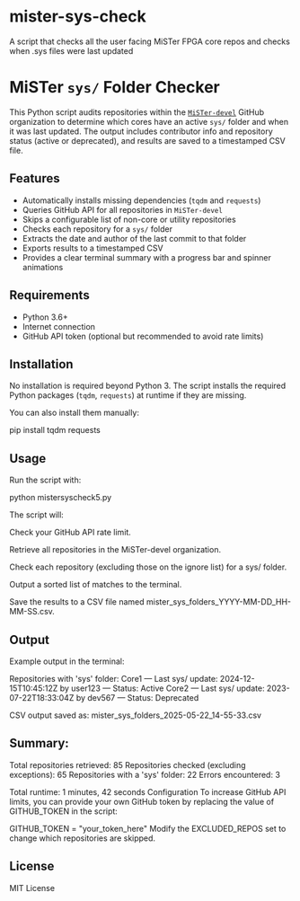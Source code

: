 # mister-sys-check
A script that checks all the user facing MiSTer FPGA core repos and checks when .sys files were last updated 

# MiSTer `sys/` Folder Checker

This Python script audits repositories within the [`MiSTer-devel`](https://github.com/MiSTer-devel) GitHub organization to determine which cores have an active `sys/` folder and when it was last updated. The output includes contributor info and repository status (active or deprecated), and results are saved to a timestamped CSV file.

## Features

- Automatically installs missing dependencies (`tqdm` and `requests`)
- Queries GitHub API for all repositories in `MiSTer-devel`
- Skips a configurable list of non-core or utility repositories
- Checks each repository for a `sys/` folder
- Extracts the date and author of the last commit to that folder
- Exports results to a timestamped CSV
- Provides a clear terminal summary with a progress bar and spinner animations

## Requirements

- Python 3.6+
- Internet connection
- GitHub API token (optional but recommended to avoid rate limits)

## Installation

No installation is required beyond Python 3. The script installs the required Python packages (`tqdm`, `requests`) at runtime if they are missing.

You can also install them manually:

pip install tqdm requests

## Usage
Run the script with:

python mistersyscheck5.py

The script will:

Check your GitHub API rate limit.

Retrieve all repositories in the MiSTer-devel organization.

Check each repository (excluding those on the ignore list) for a sys/ folder.

Output a sorted list of matches to the terminal.

Save the results to a CSV file named mister_sys_folders_YYYY-MM-DD_HH-MM-SS.csv.

## Output
Example output in the terminal:

Repositories with 'sys' folder:
Core1 — Last sys/ update: 2024-12-15T10:45:12Z by user123 — Status: Active
Core2 — Last sys/ update: 2023-07-22T18:33:04Z by dev567 — Status: Deprecated

CSV output saved as: mister_sys_folders_2025-05-22_14-55-33.csv

## Summary:
Total repositories retrieved: 85
Repositories checked (excluding exceptions): 65
Repositories with a 'sys' folder: 22
Errors encountered: 3

Total runtime: 1 minutes, 42 seconds
Configuration
To increase GitHub API limits, you can provide your own GitHub token by replacing the value of GITHUB_TOKEN in the script:

GITHUB_TOKEN = "your_token_here"
Modify the EXCLUDED_REPOS set to change which repositories are skipped.

## License
MIT License 

